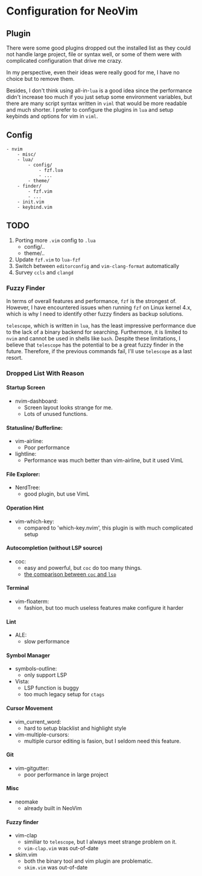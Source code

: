 # Configuration for NeoVim

## Plugin

There were some good plugins dropped out the installed list as they
could not handle large project, file or syntax well, or some of them
were with complicated configuration that drive me crazy.

In my perspective, even their ideas were really good for me, I have
no choice but to remove them.

Besides, I don't think using all-in-`lua` is a good idea since the
performance didn't increase too much if you just setup some environment
variables, but there are many script syntax written in `viml` that would
be more readable and much shorter. I prefer to configure the plugins
in `lua` and setup keybinds and options for vim in `viml`.

## Config
```
- nvim
	- misc/
	- lua/
		- config/
			- fzf.lua
			- ...
		- theme/
	- finder/
		- fzf.vim
		- ...
	- init.vim
	- keybind.vim
```

## TODO

1. Porting more `.vim` config to `.lua`
	- config/..
	- theme/..
2. Update `fzf.vim` to `lua-fzf`
3. Switch between `editorconfig` and `vim-clang-format` automatically
4. Survey `ccls` and `clangd`

### Fuzzy Finder

In terms of overall features and performance, `fzf` is the strongest of.
However, I have encountered issues when running `fzf` on Linux kernel 4.x,
which is why I need to identify other fuzzy finders as backup solutions.

`telescope`, which is written in `lua`, has the least impressive performance
due to the lack of a binary backend for searching. Furthermore, it is limited
to `nvim` and cannot be used in shells like `bash`. Despite these limitations,
I believe that `telescope` has the potential to be a great fuzzy finder in
the future. Therefore, if the previous commands fail, I'll use `telescope`
as a last resort.

### Dropped List With Reason

#### Startup Screen

- nvim-dashboard:
	- Screen layout looks strange for me.
	- Lots of unused functions.

#### Statusline/ Bufferline:

- vim-airline: 
	- Poor performance
- lightline:
	- Performance was much better than vim-airline, but it used VimL

#### File Explorer:

- NerdTree:
	- good plugin, but use VimL

#### Operation Hint

- vim-which-key:
	- compared to 'which-key.nvim', this plugin is with much complicated setup

#### Autocompletion (without LSP source)

- coc:
	- easy and powerful, but `coc` do too many things.
	- [the comparison between `coc` and `lsp`](https://github.com/neovim/nvim-lspconfig/wiki/Comparison-to-other-LSP-ecosystems-(CoC,-vim-lsp,-etc.))

#### Terminal

- vim-floaterm:
	- fashion, but too much useless features make configure it harder

#### Lint

- ALE:
	- slow performance

#### Symbol Manager

- symbols-outline:
	- only support LSP
- Vista:
	- LSP function is buggy
	- too much legacy setup for `ctags`

#### Cursor Movement

- vim_current_word:
	- hard to setup blacklist and highlight style
- vim-multiple-cursors:
	- multiple cursor editing is fasion, but I seldom need this feature.

#### Git

- vim-gitgutter:
	- poor performance in large project

#### Misc

- neomake
	- already built in NeoVim

#### Fuzzy finder 

- vim-clap
	- similiar to `telescope`, but I always meet strange problem on it.
	- `vim-clap.vim` was out-of-date
- skim.vim
	- both the binary tool and vim plugin are problematic.
	- `skim.vim` was out-of-date
